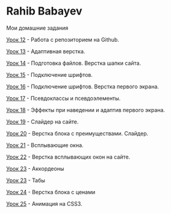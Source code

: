 

# Rahib Babayev
Мои домашние задания

[Урок 12](https://ruhheeb.github.io/lesson_12/ "Моя готовая домашка") - Работа с репозиторием на Github.


[Урок 13](https://ruhheeb.github.io/lesson_13/ "Моя готовая домашка") - Адаптивная верстка.


[Урок 14](https://ruhheeb.github.io/lesson_14/ "Моя готовая домашка") - Подготовка файлов. Верстка шапки сайта.


[Урок 15](https://ruhheeb.github.io/lesson_15/ "Моя готовая домашка") - Подключение шрифтов.


[Урок 16](https://ruhheeb.github.io/lesson_16/ "Моя готовая домашка") - Подключение шрифтов. Верстка первого экрана.


[Урок 17](https://ruhheeb.github.io/lesson_17/ "Моя готовая домашка") - Псевдоклассы и псевдоэлементы.


[Урок 18](https://ruhheeb.github.io/lesson_18/ "Моя готовая домашка") - Эффекты при наведении и адаптив первого экрана.


[Урок 19](https://ruhheeb.github.io/lesson_19/ "Моя готовая домашка") - Слайдер на сайте.


[Урок 20](https://ruhheeb.github.io/lesson_20/ "Моя готовая домашка") - Верстка блока с преимуществами. Слайдер.


[Урок 21](https://ruhheeb.github.io/lesson_21/ "Моя готовая домашка") - Всплывающие окна.


[Урок 22](https://ruhheeb.github.io/lesson_22/ "Моя готовая домашка") - Верстка всплывающих окон на сайте.


[Урок 23](https://ruhheeb.github.io/lesson_23/Collapse/ "Моя готовая домашка") - Аккордеоны


[Урок 23](https://ruhheeb.github.io/lesson_23/Tabs/ "Моя готовая домашка") - Табы


[Урок 24](https://ruhheeb.github.io/lesson_24/ "Моя готовая домашка") - Верстка блока с ценами


[Урок 25](https://ruhheeb.github.io/lesson_25/ "Моя готовая домашка") - Анимация на CSS3.


